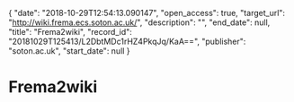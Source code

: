 {
  "date": "2018-10-29T12:54:13.090147", 
  "open_access": true, 
  "target_url": "http://wiki.frema.ecs.soton.ac.uk/", 
  "description": "", 
  "end_date": null, 
  "title": "Frema2wiki", 
  "record_id": "20181029T125413/L2DbtMDc1rHZ4PkqJq/KaA==", 
  "publisher": "soton.ac.uk", 
  "start_date": null
}

# Frema2wiki

